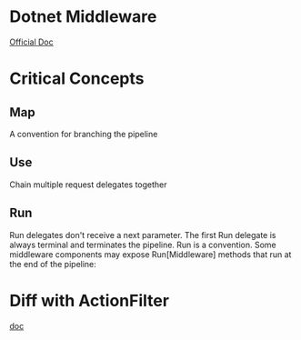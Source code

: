 # Dotnet Middleware

[Official Doc](https://learn.microsoft.com/en-us/aspnet/core/fundamentals/middleware/?view=aspnetcore-8.0)

# Critical Concepts

## Map

A convention for branching the pipeline

## Use

Chain multiple request delegates together

## Run

Run delegates don't receive a next parameter. The first Run delegate is always terminal and terminates the pipeline. Run is a convention. Some middleware components may expose Run[Middleware] methods that run at the end of the pipeline:

# Diff with ActionFilter

[doc](https://stackoverflow.com/questions/42582758/asp-net-core-middleware-vs-filters)
